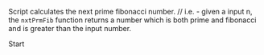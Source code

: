 Script calculates the next prime fibonacci number.
// i.e. - given a input n, the `nxtPrmFib` function 
returns a number which is both prime and fibonacci and is greater than the input number.

Start 


